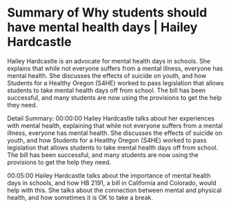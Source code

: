 # Summary of Why students should have mental health days | Hailey Hardcastle

Hailey Hardcastle is an advocate for mental health days in schools. She explains that while not everyone suffers from a mental illness, everyone has mental health. She discusses the effects of suicide on youth, and how Students for a Healthy Oregon (S4HE) worked to pass legislation that allows students to take mental health days off from school. The bill has been successful, and many students are now using the provisions to get the help they need.

Detail Summary: 
00:00:00
Hailey Hardcastle talks about her experiences with mental health, explaining that while not everyone suffers from a mental illness, everyone has mental health. She discusses the effects of suicide on youth, and how Students for a Healthy Oregon (S4HE) worked to pass legislation that allows students to take mental health days off from school. The bill has been successful, and many students are now using the provisions to get the help they need.

00:05:00
Hailey Hardcastle talks about the importance of mental health days in schools, and how HB 2191, a bill in California and Colorado, would help with this. She talks about the connection between mental and physical health, and how sometimes it is OK to take a break.

